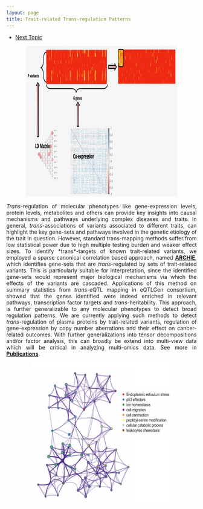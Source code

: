 ```yaml
---
layout: page
title: Trait-related Trans-regulation Patterns
---
```


<div class="navbar">
  <div class="navbar-inner">
      <ul class="nav">
          <li><a href="pqtl.html">Next Topic</a></li>
      </ul>
  </div>
</div>

<p style="text-align:center;">
 <img src="scca.jpeg" width="400" height="400" class = "center"> 
</p>

<p style='text-align: justify;'> 
<i>Trans</i>-regulation of molecular phenotypes like gene-expression levels, protein levels, metabolites and others can provide key insights into causal mechanisms and pathways underlying complex diseases and traits. In general, <i>trans</i>-associations of variants associated to different traits, can highlight the key gene-sets and pathways involved in the genetic etiology of the trait in question. However, standard trans-mapping methods suffer from low statistical power due to high multiple testing burden and weaker effect sizes. To identify *trans*-targets of known trait-related variants, we employed a sparse canonical correlation based approach, named <a href="https://www.medrxiv.org/content/10.1101/2020.09.29.20204388v2.full-text"><b>ARCHIE</b></a>, which identifies gene-sets that are <i>trans</i>-regulated by sets of trait-related variants. This is particularly suitable for interpretation, since the identified gene-sets would represent major biological mechanisms via which the effects of the variants are cascaded. Applications of this method on summary statistics from <i>trans</i>-eQTL mapping in eQTLGen consortium, showed that the genes identified were indeed enriched in relevant pathways, transcription factor targets and <i>trans</i>-heritability. This approach, is further generalizable to any molecular phenotypes to detect broad regulation patterns. We are currently applying such methods to detect <i>trans</i>-regulation of plasma proteins by trait-related variants, regulation of gene-expression by copy number aberrations and their effect on cancer-related outcomes. With further generalizations into tensor decompositions and/or factor analysis, this can broadly be extend into multi-view data which will be critical in analyzing multi-omics data.  See more in <a href="https://diptavo.github.io/pages/pubs.html"><b>Publications</b></a>.
 
</p>

<p style="text-align:center;">
<img src="trans.png" width="375" height="375" class = "center">
 </p>

